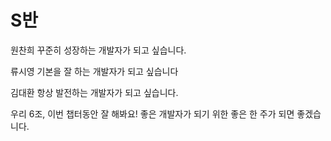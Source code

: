 
# S반
원찬희 꾸준히 성장하는 개발자가 되고 싶습니다.

류시영
기본을 잘 하는 개발자가 되고 싶습니다 

김대환
항상 발전하는 개발자가 되고 싶습니다.

우리 6조, 이번 챕터동안 잘 해봐요! 좋은 개발자가 되기 위한 좋은 한 주가 되면 좋겠습니다.
